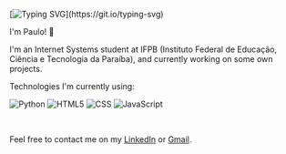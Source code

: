 [![Typing SVG](https://readme-typing-svg.herokuapp.com?font=verdana&color=09223E&lines=Hello+world!+%3A&#41;)](https://git.io/typing-svg)

I'm Paulo! :wave:

I'm an Internet Systems student at IFPB (Instituto Federal de Educação, Ciência e Tecnologia da Paraíba), and currently working on some own projects.

Technologies I'm currently using:
  
  ![Python](https://img.shields.io/badge/-Python-333333?style=flat&logo=python&logoColor=yellow)
  ![HTML5](https://img.shields.io/badge/-HTML5-333333?style=flat&logo=HTML5)
  ![CSS](https://img.shields.io/badge/-CSS-333333?style=flat&logo=CSS3&logoColor=1572B6)
  ![JavaScript](https://img.shields.io/badge/-JavaScript-333333?style=flat&logo=javascript)
  
  
  </br>

Feel free to contact me on my [LinkedIn](https://www.linkedin.com/in/paulo-andre-gomes) or [Gmail](mailto:pauloandregsilva@gmail.com).

